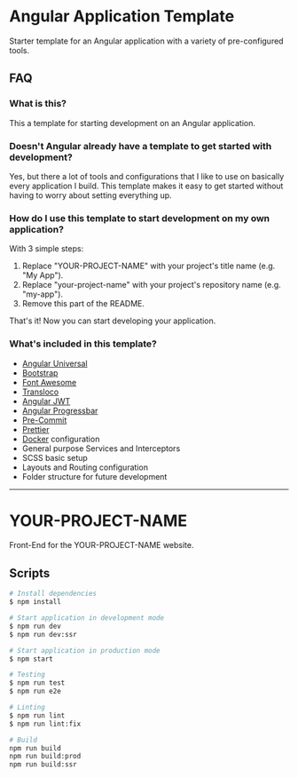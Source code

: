 <!--- Start of repository README -->
# Angular Application Template

Starter template for an Angular application with a variety of pre-configured tools. 

## FAQ

### What is this?

This a template for starting development on an Angular application.

### Doesn't Angular already have a template to get started with development?

Yes, but there a lot of tools and configurations that I like to use on basically every application I build.
This template makes it easy to get started without having to worry about setting everything up.

### How do I use this template to start development on my own application?

With 3 simple steps:

1. Replace "YOUR-PROJECT-NAME" with your project's title name (e.g. "My App").
2. Replace "your-project-name" with your project's repository name (e.g. "my-app").
3. Remove this part of the README.

That's it! Now you can start developing your application.

### What's included in this template?

- [Angular Universal](https://github.com/angular/universal)
- [Bootstrap](https://github.com/twbs/bootstrap)
- [Font Awesome](https://github.com/FortAwesome/Font-Awesome)
- [Transloco](https://github.com/ngneat/transloco)
- [Angular JWT](https://github.com/auth0/angular2-jwt)
- [Angular Progressbar](https://github.com/MurhafSousli/ngx-progressbar)
- [Pre-Commit](https://github.com/observing/pre-commit)
- [Prettier](https://github.com/prettier/prettier)
- [Docker](https://www.docker.com) configuration
- General purpose Services and Interceptors
- SCSS basic setup
- Layouts and Routing configuration
- Folder structure for future development
<!--- End of repository README -->

---

# YOUR-PROJECT-NAME

Front-End for the YOUR-PROJECT-NAME website.

## Scripts

``` bash
# Install dependencies
$ npm install

# Start application in development mode
$ npm run dev
$ npm run dev:ssr

# Start application in production mode
$ npm start

# Testing
$ npm run test
$ npm run e2e

# Linting
$ npm run lint
$ npm run lint:fix

# Build
npm run build
npm run build:prod
npm run build:ssr
```
